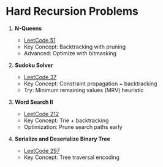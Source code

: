 # Hard Recursion Problems

1. **N-Queens**
   - [LeetCode 51](https://leetcode.com/problems/n-queens/)
   - Key Concept: Backtracking with pruning
   - Advanced: Optimize with bitmasking

2. **Sudoku Solver**
   - [LeetCode 37](https://leetcode.com/problems/sudoku-solver/)
   - Key Concept: Constraint propagation + backtracking
   - Try: Minimum remaining values (MRV) heuristic

3. **Word Search II**
   - [LeetCode 212](https://leetcode.com/problems/word-search-ii/)
   - Key Concept: Trie + backtracking
   - Optimization: Prune search paths early

4. **Serialize and Deserialize Binary Tree**
   - [LeetCode 297](https://leetcode.com/problems/serialize-and-deserialize-binary-tree/)
   - Key Concept: Tree traversal encoding
